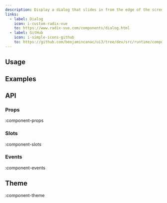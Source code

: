 ```yaml
---
description: Display a dialog that slides in from the edge of the screen.
links:
  - label: Dialog
    icon: i-custom-radix-vue
    to: https://www.radix-vue.com/components/dialog.html
  - label: GitHub
    icon: i-simple-icons-github
    to: https://github.com/benjamincanac/ui3/tree/dev/src/runtime/components/Slideover.vue
---
```


## Usage

## Examples

## API

### Props

:component-props

### Slots

:component-slots

### Events

:component-events

## Theme

:component-theme
